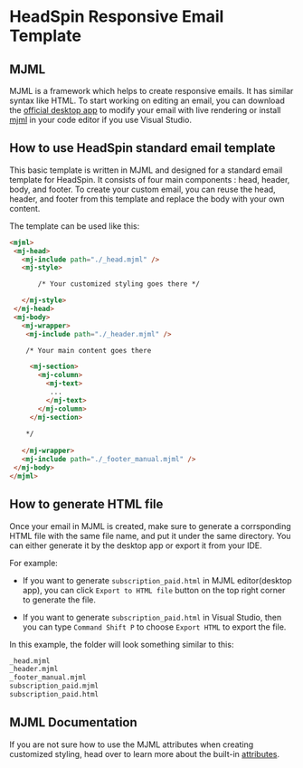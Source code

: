 # HeadSpin Responsive Email Template

## MJML
MJML is a framework which helps to create responsive emails. It has similar syntax like HTML. To start working on editing an email, you can download the [official desktop app](https://mjmlio.github.io/mjml-app/) to modify your email with live rendering or install [mjml](https://marketplace.visualstudio.com/items?itemName=attilabuti.vscode-mjml) in your code editor if you use Visual Studio.

## How to use HeadSpin standard email template

This basic template is written in MJML and designed for a standard email template for HeadSpin. It consists of four main components : head, header, body, and footer. To create your custom email, you can reuse the head, header, and footer from this template and replace the body with your own content.

The template can be used like this:

```html
<mjml>
 <mj-head>
   <mj-include path="./_head.mjml" />
   <mj-style>

       /* Your customized styling goes there */

   </mj-style>
 </mj-head>
 <mj-body>
   <mj-wrapper>
    <mj-include path="./_header.mjml" />

    /* Your main content goes there 

     <mj-section>
       <mj-column>
         <mj-text>
          ...
         </mj-text>
       </mj-column>
     </mj-section>
    
    */
    
   </mj-wrapper>
   <mj-include path="./_footer_manual.mjml" />
 </mj-body>
</mjml>
```

## How to generate HTML file

Once your email in MJML is created, make sure to generate a corrsponding HTML file with the same file name, and put it under the same directory. You can either generate it by the desktop app or export it from your IDE.

For example:

* If you want to generate `subscription_paid.html` in MJML editor(desktop app), you can click `Export to HTML file` button on the top right corner to generate the file.

* If you want to generate `subscription_paid.html` in Visual Studio, then you can type `Command Shift P` to choose `Export HTML` to export the file.

In this example, the folder will look something similar to this:

```html
_head.mjml
_header.mjml
_footer_manual.mjml
subscription_paid.mjml
subscription_paid.html
```


## MJML Documentation

If you are not sure how to use the MJML attributes when creating customized styling, head over to learn more about the built-in [attributes](https://mjml.io/documentation/).






